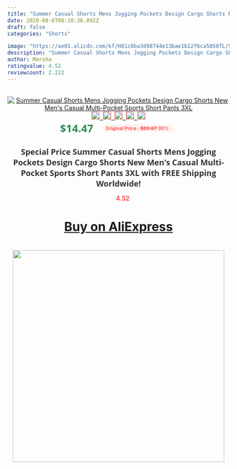 ```yaml
---
title: "Summer Casual Shorts Mens Jogging Pockets Design Cargo Shorts New Men's Casual Multi-Pocket Sports Short Pants 3XL"
date: 2020-08-6T08:10:36.892Z
draft: false
categories: "Shorts"

image: "https://ae01.alicdn.com/kf/H81c0ba3d98744e13bae1b12f6ca5850fL/Summer-Casual-Shorts-Mens-Jogging-Pockets-Design-Cargo-Shorts-New-Men-s-Casual-Multi-Pocket-Sports.jpg"
description: "Summer Casual Shorts Mens Jogging Pockets Design Cargo Shorts New Men's Casual Multi-Pocket Sports Short Pants 3XL"
author: Marsha
ratingvalue: 4.52
reviewcount: 2.222
---
```

<br>
<div style="text-align: center;">
<a href="https://s.click.aliexpress.com/e/_AeXPa5" target="_blank" rel="nofollow noopener noreferrer"><img alt="Summer Casual Shorts Mens Jogging Pockets Design Cargo Shorts New Men's Casual Multi-Pocket Sports Short Pants 3XL" class="magnifier-image" src="https://ae01.alicdn.com/kf/H81c0ba3d98744e13bae1b12f6ca5850fL/Summer-Casual-Shorts-Mens-Jogging-Pockets-Design-Cargo-Shorts-New-Men-s-Casual-Multi-Pocket-Sports.jpg_640x640.jpg">
<br>
<img style="border:1px solid salmon" src="https://ae01.alicdn.com/kf/H81c0ba3d98744e13bae1b12f6ca5850fL/Summer-Casual-Shorts-Mens-Jogging-Pockets-Design-Cargo-Shorts-New-Men-s-Casual-Multi-Pocket-Sports.jpg_120x120.jpg">&nbsp;&nbsp;<img style="border:1px solid salmon" src="https://ae01.alicdn.com/kf/H357b941d0e3346d6ad0ed825636cd290q/Summer-Casual-Shorts-Mens-Jogging-Pockets-Design-Cargo-Shorts-New-Men-s-Casual-Multi-Pocket-Sports.jpg_120x120.jpg">&nbsp;&nbsp;<img style="border:1px solid salmon" src="https://ae01.alicdn.com/kf/H8934bca759c640df9bf625bffcc88340k/Summer-Casual-Shorts-Mens-Jogging-Pockets-Design-Cargo-Shorts-New-Men-s-Casual-Multi-Pocket-Sports.jpg_120x120.jpg">&nbsp;&nbsp;<img style="border:1px solid salmon" src="https://ae01.alicdn.com/kf/Hdfab27f3ea2c4ecfb5b5fc894e8273f9J/Summer-Casual-Shorts-Mens-Jogging-Pockets-Design-Cargo-Shorts-New-Men-s-Casual-Multi-Pocket-Sports.jpg_120x120.jpg">&nbsp;&nbsp;<img style="border:1px solid salmon" src="https://ae01.alicdn.com/kf/Hd1d383d73e234f51a450f72cb25e0a9e3/Summer-Casual-Shorts-Mens-Jogging-Pockets-Design-Cargo-Shorts-New-Men-s-Casual-Multi-Pocket-Sports.jpg_120x120.jpg"></a></div><br0>
<div style="text-align: center;"><span style="background-color: white; border: 0px; box-sizing: border-box; color: seagreen; display: inline-block; font-family: &quot;open sans&quot; , &quot;arial&quot; , &quot;helvetica&quot; , sans-serif , &quot;heiti&quot;; font-size: 24px; font-stretch: inherit; font-weight: 700; line-height: inherit; margin: 0px 10px 0px 0px; padding: 0px; vertical-align: middle;">$14.47 </span>
<span style="background: rgb(255 , 241 , 241); border-radius: 3px; border: 0px; box-sizing: border-box; color: #ff4747; display: inline-block; font-family: inherit; font-size: 12px; font-stretch: inherit; font-style: inherit; font-variant: inherit; font-weight: 600; line-height: inherit; margin: 0px; padding: 2px 5px; transform: scale(0.9); vertical-align: middle;">Original Price : <b style="text-decoration: line-through;">$20.67 </b> 30%&nbsp;&nbsp;</span></div>
<h1 style="color: #333333; display: inline-block; font-family: &quot;open sans&quot; , &quot;arial&quot; , &quot;helvetica&quot; , sans-serif , &quot;heiti&quot;; font-size: 18px; font-stretch: inherit; font-weight: 700; text-align: center;">Special Price Summer Casual Shorts Mens Jogging Pockets Design Cargo Shorts New Men's Casual Multi-Pocket Sports Short Pants 3XL with FREE Shipping Worldwide!</h1>
<div style="color: #ff4747; text-align: center;">
<img src="https://4.bp.blogspot.com/-M0ZcTcb-5uY/XleCXlxnR4I/AAAAAAAAAEc/OrjgMkXV1oMQFaCRZj5HQwOCBcu3w1FegCPcBGAYYCw/s1600/star.png" style="height: 15px;">&nbsp;<b>4.52</b></div>
<div class="button_cont" align="center"><a class="buynow_a" href="https://s.click.aliexpress.com/e/_AeXPa5" target="_blank" rel="nofollow noopener noreferrer"><H1>Buy on AliExpress</H1></a></div><br>
<div class="separator" style="clear: both; text-align: center;">
<img src="https://lh3.googleusercontent.com/-pTy5HemUv9M/XlePHvY0dAI/AAAAAAAAAE4/0nX5iRUoIWY8eMW9Dpxeirr157OZliDIgCLcBGAsYHQ/s1600/badge.gif" width="480">
</div>
